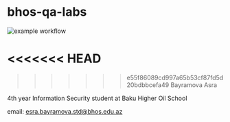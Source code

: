 # bhos-qa-labs


![example workflow](https://github.com/esrabayramova/bhos-qa-labs/actions/workflows/gradle.yml/badge.svg)


<<<<<<< HEAD
=======

>>>>>>> e55f86089cd997a65b53cf87fd5d20bdbbcefa49
Bayramova Asra

4th year Information Security student at Baku Higher Oil School

email: esra.bayramova.std@bhos.edu.az
